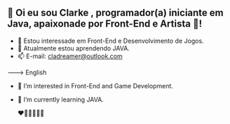 ## 👋 Oi eu sou Clarke , programador(a) iniciante em Java, apaixonade por Front-End e Artista 🎨!
- 👀 Estou interessade em Front-End e Desenvolvimento de Jogos.
- 🌱 Atualmente estou aprendendo JAVA.
- 📫 E-mail: cladreamer@outlook.com

<p>---> English<p/>

- 👀 I’m interested in Front-End and Game Development.
- 🌱 I’m currently learning JAVA.

  ❤️🧡💛💚💙💜

<!---
Clarke2302/Clarke2302 is a ✨ special ✨ repository because its `README.md` (this file) appears on your GitHub profile.
You can click the Preview link to take a look at your changes.
--->

